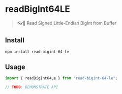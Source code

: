 # readBigInt64LE

> 👓💯 Read Signed Little-Endian BigInt from Buffer

## Install

```bash
npm install read-bigint-64-le
```

## Usage

```js
import { readBigInt64Le } from "read-bigint-64-le";

// TODO: DEMONSTRATE API
```
